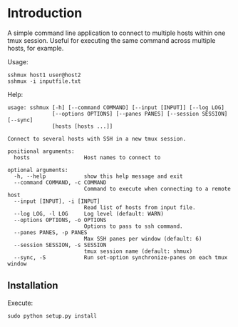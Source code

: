 Introduction
============

A simple command line application to connect to multiple hosts within one tmux
session. Useful for executing the same command across multiple hosts, for
example.

Usage:

    sshmux host1 user@host2
    sshmux -i inputfile.txt

Help:

    usage: sshmux [-h] [--command COMMAND] [--input [INPUT]] [--log LOG]
                  [--options OPTIONS] [--panes PANES] [--session SESSION] [--sync]
                  [hosts [hosts ...]]

    Connect to several hosts with SSH in a new tmux session.

    positional arguments:
      hosts                 Host names to connect to

    optional arguments:
      -h, --help            show this help message and exit
      --command COMMAND, -c COMMAND
                            Command to execute when connecting to a remote host
      --input [INPUT], -i [INPUT]
                            Read list of hosts from input file.
      --log LOG, -l LOG     Log level (default: WARN)
      --options OPTIONS, -o OPTIONS
                            Options to pass to ssh command.
      --panes PANES, -p PANES
                            Max SSH panes per window (default: 6)
      --session SESSION, -s SESSION
                            tmux session name (default: shmux)
      --sync, -S            Run set-option synchronize-panes on each tmux window

Installation
------------

Execute:

    sudo python setup.py install
